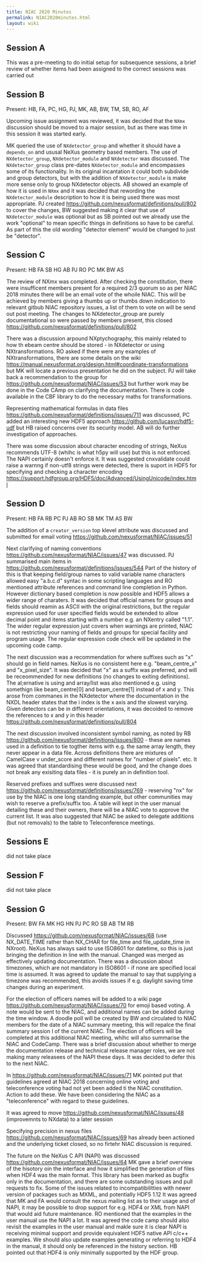 ```yaml
---
title: NIAC 2020 Minutes
permalink: NIAC2020minutes.html
layout: wiki
---
```


## Session A

This was a pre-meeting to do initial setup for subsequence sessions, a brief review of whether items had been assigned to the correct sessions was carried out   

## Session B

Present: HB, FA, PC, HG, PJ, MK, AB, BW, TM, SB, RO, AF

Upcoming issue assignment was reviewed, it was decided that the `NXmx` discussion should be moved to a major session, but as there was time in this session it was started early.

MK queried the use of `NXdetector_group` and whether it should have a `depends_on` and ususal NeXus geometry based members. 
The use of `NXdetector_group`, `NXdetector_module` and `NXdetector` was discussed. The `NXdetector_group` class pre-dates `NXdetector_module`
and encompasses some of its functionality. In its original incantation it could both subdivide and group detectors, but with the addition 
of  `NXdetector_module` is make more sense only to group NXdetector objects. AB showed an example of how it is used in `NXmx` and it was decided 
that rewording the `NXdetector_module` description to how it is being used there was most appropriate. PJ created https://github.com/nexusformat/definitions/pull/802 
to cover the changes, BW suggested making it clear that use of `NXdetector_module` was optional but as SB pointed out we already use the work "optional" 
to mean specific things in definitions so have to be careful. As part of this the old wording "detector element" would be changed to just be "detector". 

## Session C

Present: HB FA SB HG AB PJ RO PC MK BW AS

The review of NXmx was completed. After checking the constitution, there were insufficent members present for a required 2/3 quorum so as per NIAC 2018 minutes there will be an email vote of the whoile NIAC. This will be achieved by members giving a thumbs up or thumbs down indication to relevant gitbub NIAC repository issues, a list of them to vote on will be send out post meeting. The changes to NXdetector_group are purely documentational so were passed by members present, this closed https://github.com/nexusformat/definitions/pull/802

There was a discussion arpound NXptychography, this mainly related to how th ebeam centre should be stored - in NXdetector or using NXtransformations. RO asked if there were any examples of NXtransformations, there are some details on the wiki https://manual.nexusformat.org/design.html#coordinate-transformations but MK will locate a previous presentation he did on the subject. PJ will take back a recommendation to the group for https://github.com/nexusformat/NIAC/issues/53 but further work may be done in the Code CAmp on clarifying the documentation. There is code available in the CBF library to do the necessary maths for transformations.    

Representing mathematical formulas in data files https://github.com/nexusformat/definitions/issues/711 was discussed, PC added an interesting new HDF5 approach https://github.com/lucasvr/hdf5-udf but HB raised concerns over its security model. AB will do further investigation of approaches.

There was some discussion about character encoding of strings, NeXus recommends UTF-8 (whihc is what h5py will use) but this is not enforced. The NAPI certainly doesn't enforce it. It was suggested cnxvalidate could raise a warnng if non-utf8 strings were detected, there is suport in HDF5 for specifying and checking a character encoding https://support.hdfgroup.org/HDF5/doc/Advanced/UsingUnicode/index.html 

## Session D

Present: HB FA RB PC PJ AB RO SB MK TM AS BW

The addition of a `creator_version` top klevel attribute was discussed and submitted for email voting https://github.com/nexusformat/NIAC/issues/51

Next clarifying of naming conventions https://github.com/nexusformat/NIAC/issues/47 was discussed. PJ summarised main items in https://github.com/nexusformat/definitions/issues/544 Part of the history of this is that keeping field/group names to valid variable name characters allowed easy "a.b.c.d" syntac in some scripting languages and RO mentioned attribute references and command line completion in Python. However dictionary based completion is now possible and HDF5 allows a wider range of charaters. It was decided that official names for groups and fields should reamin as ASCII with the original restrictions, but the regular expression used for user specified fields would be extended to allow decimal point and items starting with a number e.g. an NXentry called "1.1". The wider regular expression just covers when warnings are printed, NIAC is not restricting your naming of fields and groups for special facility and program usage. The regular expression code check will be updated in the upcoming code camp.

The next discussion was a recommendation for where suffixes such as "x" should go in field names. NeXus is no consistemt here e.g. "beam_centre_x" and "x_pixel_size". It was decided that "x" as a suffix was preferred, and will be receommended for new definitions (no changes to exiting definitions). The al;ernative is using and array/list was also mentioned e.g. using somethign like beam_centre[0] and beam_centre[1] instead of x and y. This arose from commanes in the NXdetector where the documentation in the NXDL header states that the i index is the x axis and the slowest varying. Given detectors can be in different orientations, it was decoided to remove the references to x and y in this header https://github.com/nexusformat/definitions/pull/804

The next discussion involved inconsistent symbol naming, as noted by RB https://github.com/nexusformat/definitions/issues/800 - these are names used in a definition to tie togther items with e.g. the same array length, they never appear in a data file. Across definitions there are mixtures of CamelCase v under_score and different names for "number of pixels". etc. It was agreed that standardising these would be good, and the change does not break any exisiting data files - it is purely an in definition tool.    

Reserved prefixes and suffixes were discussed next https://github.com/nexusformat/definitions/issues/769 - reserving "nx" for use by the NIAC is one long standing example, but other communities may wish to reserve a prefix/suffix too. A table will kept in the user manual detailing these and their owners, there will be a NIAC vote to approve the current list. It was also suggested that NIAC be asked to delegate additions (but not removals) to the table to Teleconference meetings. 

## Sessions E

did not take place

## Session F

did not take place

## Session G

Present: BW FA MK HG HN PJ PC RO SB AB TM RB

Discussed https://github.com/nexusformat/NIAC/issues/68 (use NX_DATE_TIME rather than NX_CHAR for file_time and file_update_time in NXroot). NeXus has always said to use ISO8601 for datetime, so this is just bringing the definition in line with the manual. Changed was merged as effectively updating documentation. There was a discussion about timezones, which are not mandatory in ISO8601 - if none are specified local time is assumed. It was agreed to update the manual to say that supplying a timezone was recommended, this avoids issues if e.g. daylight saving time changes during an experiment. 

For the election of officers names will be added to a wiki page https://github.com/nexusformat/NIAC/issues/70 for emoji based voting. A note would be sent to the NIAC, and additional names can be added during the time window.  A doodle poll will be created by BW and circulated to NIAC members for the date of a NIAC summary meeting, this will repalce the final summary session I of the current NIAC. The election of officers will be completed at this additional NIAC meeting, whihc will also summarise the NIAC and CodeCamp. There was a brief discussion about whether to merge the documentation release and technical release manager roles, we are not making many releasees of the NAPI these days. It was decided to defer this to the next NIAC.  

In https://github.com/nexusformat/NIAC/issues/71 MK pointed put that guidelines agreed at NIAC 2018 concerning online voting and teleconference voting had not yet been added ti the NIAC constitution. Action to add these. We have been considering the NIAC as a "teleconference" with regard to these guidelines. 

It was agreed to move https://github.com/nexusformat/NIAC/issues/48 (improvemnts to NXdata) to a later session

Specifying precision in nexus files https://github.com/nexusformat/NIAC/issues/69 has already been actioned and the underlying ticket closed, so no firtehr NIAC discussion is required.

The future on the NeXus C API (NAPI) was discussed https://github.com/nexusformat/NIAC/issues/64 MK gave a brief overview of the hisotory oin the interface and how it simplified the generation of files when HDF4 was the main format. This library has been marked as bugfix only in the documentation, and there are some outstanding issues and pull requests to fix. Some of the issues related to incompatibilitties with newer version of packages such as MXML, and potentially HDF5 1.12  It was agreed that MK and FA would consult the nexus mailing list as to their usage and of NAPI, it may be possible to drop support for e.g. HDF4 or XML from NAPI that would aid future maintenance. RO mentioned that the examples in the user manual use the NAPI a lot. It was agreed the code camp should also revisit the examples in the user manual and makle sure it is clear NAPI is receiving minimal support and provide equivalent HDF5 native API c/c++ examples. We should also update examples generating or referring to HDF4 in the manual, it should only be referenced in the history section. HB pointed out that HDF4 is only minimally supported by the HDF group.  



